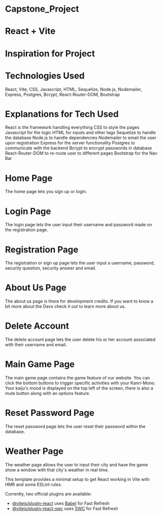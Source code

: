 # Capstone_Project

# React + Vite

# Inspiration for Project


# Technologies Used
React, Vite, CSS, Javascript, HTML, Sequelize, Node.js, Nodemailer, Express, Postgres, Bcrypt, React-Router-DOM, Bootstrap

# Explanations for Tech Used
React is the framework handling everything
CSS to style the pages
Javascript for the logic
HTML for inputs and other tags
Sequelize to handle the database
Node.js to handle dependencies
Nodemailer to email the user upon registration
Express for the server functionality
Postgres to communicate with the backend
Bcrypt to encrypt passwords in database
React-Router-DOM to re-route user to different pages
Bootstrap for the Nav Bar

# Home Page
The home page lets you sign up or login.

# Login Page
The login page lets the user input their username and password made on the registration page.

# Registration Page
The registration or sign up page lets the user input a username, password, security question, security answer and email.

# About Us Page
The about us page is there for development credits. If you want to know a bit more about the Devs check it out to learn more about us.

# Delete Account
The delete account page lets the user delete his or her account associated with their username and email.

# Main Game Page
The main game page contains the game feature of our website. You can click the bottom buttons to trigger specific activities with your Kanri-Mono. Your kaiju's mood is displayed on the top left of the screen, there is also a mute button along with an options feature.

# Reset Password Page
The reset password page lets the user reset their password within the database.

# Weather Page
The weather page allows the user to input their city and have the game show a window with that city's weather in real time.


This template provides a minimal setup to get React working in Vite with HMR and some ESLint rules.

Currently, two official plugins are available:

- [@vitejs/plugin-react](https://github.com/vitejs/vite-plugin-react/blob/main/packages/plugin-react/README.md) uses [Babel](https://babeljs.io/) for Fast Refresh
- [@vitejs/plugin-react-swc](https://github.com/vitejs/vite-plugin-react-swc) uses [SWC](https://swc.rs/) for Fast Refresh
